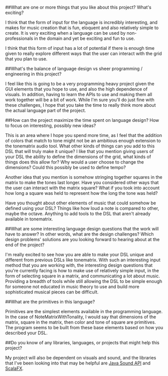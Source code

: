##What are one or more things that you like about this project? What's exciting?

I think that the form of input for the language is incredibly interesting, and makes for music creation that is fun, eloquent and also relatively simple to create. It is very exciting when a language can be used by non-professionals in the domain and yet be exciting and fun to use.

 I think that this form of input has a lot of potential if there is enough time given to really explore different ways that the user can interact with the grid that you plan to use. 


##What's the balance of language design vs sheer programming / engineering in this project?

I feel like this is going to be a very programming heavy project given the GUI elements that you hope to use, and also the high dependence of visuals. In addition, having to learn the APIs to use and making them all work together will be a bit of work. While I'm sure you'll do just fine with these challenges, I hope that you take the time to really think more about the actual language part of the project. 



##How can the project maximize the time spent on language design? How to focus on interesting, possibly new ideas?

This is an area where I hope you spend more time, as I feel that the addition of colors that match to tone might not be an ambitious enough extension to the tonematrix audio tool. What other kinds of things can you add to this DSL that will truly make it unique? I like that you mention giving users of your DSL the ability to define the dimensions of the grid, what kinds of things does this allow for? Why would a user choose to change the dimensions? Could this possibly be used to define tempo? 

Another idea that you mention is somehow stringing together squares in the matrix to make the tones last longer. Have you considered other ways that the user can interact with the matrix square? What if you took into account how long a square was held to represent how the long the tone was held? 

Have you thought about other elements of music that could somehow be defined using your DSL? Things like how loud a note is compared to other, maybe the octave. Anything to add tools to the DSL that aren't already available in tonematrix. 



##What are some interesting language design questions that the work will have to answer? In other words, what are the design challenges? Which design problems' solutions are you looking forward to hearing about at the end of the project?

I'm really excited to see how you are able to make your DSL unique and different from previous DSLs like tonematrix. With such an interesting input method that you are working with, the interesting design questions that you're currently facing is how to make use of relatively simple input, in the form of selecting square in a matrix, and communicating a lot about music. Providing a breadth of tools while still allowing the DSL to be simple enough for someone not educated in music theory to use and build more sophisticated musical pieces can be difficult.


##What are the primitives in this language?

Primitives are the simplest elements available in the programming language. In the case of NoteMatrixWithTonality, I would say that dimensions of the matrix, square in the matrix, then color and tone of square are primitives. The program seems to be built from these base elements based on how you described your DSL. 


##Do you know of any libraries, languages, or projects that might help this project?

My project will also be dependent on visuals and sound, and the libraries that I've been looking into that may be helpful are [Java Sound API](http://docs.oracle.com/javase/tutorial/sound/) and [ScalaFX](https://code.google.com/p/scalafx/). 

